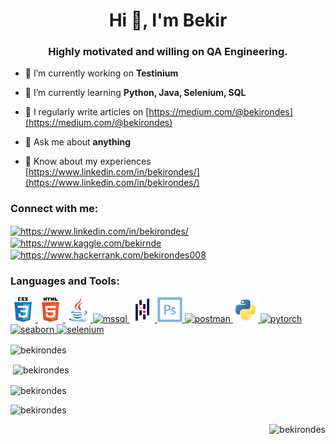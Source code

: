 <h1 align="center">Hi 👋, I'm Bekir</h1>
<h3 align="center">Highly motivated and willing on QA Engineering.</h3>


- 🔭 I’m currently working on **Testinium**

- 🌱 I’m currently learning **Python, Java, Selenium, SQL**

- 📝 I regularly write articles on [https://medium.com/@bekirondes](https://medium.com/@bekirondes)

- 💬 Ask me about **anything**

- 📄 Know about my experiences [https://www.linkedin.com/in/bekirondes/](https://www.linkedin.com/in/bekirondes/)

<h3 align="left">Connect with me:</h3>
<p align="left">
<a href="https://linkedin.com/in/https://www.linkedin.com/in/bekirondes/" target="blank"><img align="center" src="https://raw.githubusercontent.com/rahuldkjain/github-profile-readme-generator/master/src/images/icons/Social/linked-in-alt.svg" alt="https://www.linkedin.com/in/bekirondes/" height="30" width="40" /></a>
<a href="https://kaggle.com/https://www.kaggle.com/bekirnde" target="blank"><img align="center" src="https://raw.githubusercontent.com/rahuldkjain/github-profile-readme-generator/master/src/images/icons/Social/kaggle.svg" alt="https://www.kaggle.com/bekirnde" height="30" width="40" /></a>
<a href="https://www.hackerrank.com/https://www.hackerrank.com/bekirondes008" target="blank"><img align="center" src="https://raw.githubusercontent.com/rahuldkjain/github-profile-readme-generator/master/src/images/icons/Social/hackerrank.svg" alt="https://www.hackerrank.com/bekirondes008" height="30" width="40" /></a>
</p>

<h3 align="left">Languages and Tools:</h3>
<p align="left"> <a href="https://www.w3schools.com/css/" target="_blank" rel="noreferrer"> <img src="https://raw.githubusercontent.com/devicons/devicon/master/icons/css3/css3-original-wordmark.svg" alt="css3" width="40" height="40"/> </a> <a href="https://www.w3.org/html/" target="_blank" rel="noreferrer"> <img src="https://raw.githubusercontent.com/devicons/devicon/master/icons/html5/html5-original-wordmark.svg" alt="html5" width="40" height="40"/> </a> <a href="https://www.java.com" target="_blank" rel="noreferrer"> <img src="https://raw.githubusercontent.com/devicons/devicon/master/icons/java/java-original.svg" alt="java" width="40" height="40"/> </a> <a href="https://www.microsoft.com/en-us/sql-server" target="_blank" rel="noreferrer"> <img src="https://www.svgrepo.com/show/303229/microsoft-sql-server-logo.svg" alt="mssql" width="40" height="40"/> </a> <a href="https://pandas.pydata.org/" target="_blank" rel="noreferrer"> <img src="https://raw.githubusercontent.com/devicons/devicon/2ae2a900d2f041da66e950e4d48052658d850630/icons/pandas/pandas-original.svg" alt="pandas" width="40" height="40"/> </a> <a href="https://www.photoshop.com/en" target="_blank" rel="noreferrer"> <img src="https://raw.githubusercontent.com/devicons/devicon/master/icons/photoshop/photoshop-line.svg" alt="photoshop" width="40" height="40"/> </a> <a href="https://postman.com" target="_blank" rel="noreferrer"> <img src="https://www.vectorlogo.zone/logos/getpostman/getpostman-icon.svg" alt="postman" width="40" height="40"/> </a> <a href="https://www.python.org" target="_blank" rel="noreferrer"> <img src="https://raw.githubusercontent.com/devicons/devicon/master/icons/python/python-original.svg" alt="python" width="40" height="40"/> </a> <a href="https://pytorch.org/" target="_blank" rel="noreferrer"> <img src="https://www.vectorlogo.zone/logos/pytorch/pytorch-icon.svg" alt="pytorch" width="40" height="40"/> </a> <a href="https://seaborn.pydata.org/" target="_blank" rel="noreferrer"> <img src="https://seaborn.pydata.org/_images/logo-mark-lightbg.svg" alt="seaborn" width="40" height="40"/> </a> <a href="https://www.selenium.dev" target="_blank" rel="noreferrer"> <img src="https://raw.githubusercontent.com/detain/svg-logos/780f25886640cef088af994181646db2f6b1a3f8/svg/selenium-logo.svg" alt="selenium" width="40" height="40"/> </a> </p>

  
<p><img align="center" src="https://github-readme-streak-stats.herokuapp.com/?user=bekirondes&" alt="bekirondes" /></p>

<p>&nbsp;<img align="center" src="https://github-readme-stats.vercel.app/api?username=bekirondes&show_icons=true&locale=en" alt="bekirondes" /></p>

<p><img align="center" src="https://github-readme-stats.vercel.app/api/top-langs?username=bekirondes&show_icons=true&locale=en&layout=compact" alt="bekirondes" /></p>

<p align="left"><img src="https://github-profile-trophy.vercel.app/?username=bekirondes" alt="bekirondes" /></p>


<p align="right"> <img src="https://komarev.com/ghpvc/?username=bekirondes&label=Profile%20views&color=0e75b6&style=flat" alt="bekirondes" /> </p>

